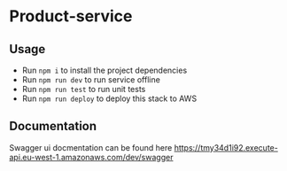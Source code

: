 # Product-service

## Usage

- Run `npm i` to install the project dependencies
- Run `npm run dev` to run service offline
- Run `npm run test` to run unit tests
- Run `npm run deploy` to deploy this stack to AWS

## Documentation

Swagger ui docmentation can be found here https://tmy34d1i92.execute-api.eu-west-1.amazonaws.com/dev/swagger
